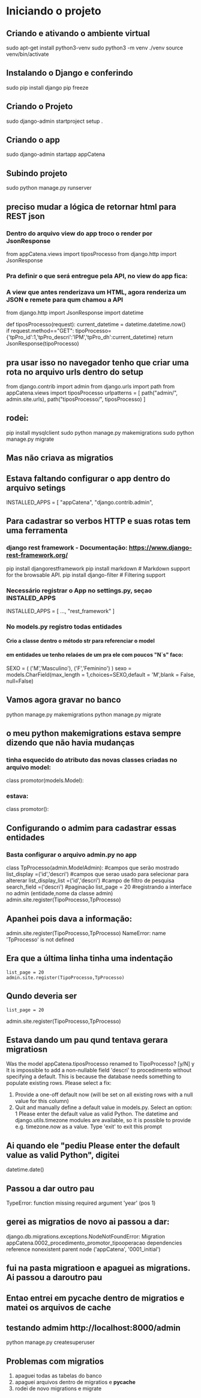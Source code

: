 # Iniciando o projeto
## Criando e ativando o ambiente virtual
sudo apt-get install python3-venv
sudo python3 -m venv ./venv
source venv/bin/activate
## Instalando o Django e conferindo
sudo pip install django
pip freeze
## Criando o Projeto
sudo django-admin startproject setup .
## Criando o app
sudo django-admin startapp appCatena
## Subindo projeto
sudo python manage.py runserver
## preciso mudar a lógica de retornar html para REST json
### Dentro do arquivo view do app troco o render por JsonResponse

from appCatena.views import tiposProcesso
from django.http import JsonResponse

### Pra definir o que será entregue pela API, no view do app fica:
### A view que antes renderizava um HTML, agora renderiza um JSON e remete para qum chamou a API   
from django.http import JsonResponse
import datetime

def tiposProcesso(request):
    current_datetime = datetime.datetime.now()  
    if request.method=="GET":
        tipoProcesso={'tpPro_id':1,'tpPro_descri':'IPM','tpPro_dh':current_datetime}
        return JsonResponse(tipoProcesso)
## pra usar isso no navegador tenho que criar uma rota no arquivo urls dentro do setup
from django.contrib import admin
from django.urls import path
from appCatena.views import tiposProcesso
urlpatterns = [
    path("admin/", admin.site.urls),
    path("tiposProcesso/", tiposProcesso)
]
## rodei:
pip install mysqlclient
sudo python manage.py makemigrations
sudo python manage.py migrate

## Mas não criava as migratios

## Estava faltando configurar o app dentro do arquivo setings

INSTALLED_APPS = [
    "appCatena",
    "django.contrib.admin",

## Para cadastrar so verbos HTTP e suas rotas tem uma ferramenta
### django rest framework - Documentação: https://www.django-rest-framework.org/ 

pip install djangorestframework
pip install markdown       # Markdown support for the browsable API.
pip install django-filter  # Filtering support

### Necessário registrar o App no settings.py, seçao INSTALED_APPS

INSTALLED_APPS = [
    ...,
    "rest_framework"
]
### No models.py registro todas entidades
#### Crio a classe dentro o método __str__ para referenciar o model
#### em entidades ue tenho relaóes de um pra ele com poucos "N`s" faco:
 SEXO = (
        ('M','Masculino'),
        ('F','Feminino')
    )
sexo = models.CharField(max_length = 1,choices=SEXO,default = 'M',blank = False, null=False)

## Vamos agora gravar no banco

python manage.py makemigrations
python manage.py migrate

## o meu python makemigrations estava sempre dizendo que não havia mudanças
### tinha esquecido do atributo das novas classes criadas no arquivo model:

class promotor(models.Model):
### estava:
class promotor(): 

## Configurando o admim para cadastrar essas entidades
### Basta configurar o arquivo admin.py no app

class TpProcesso(admin.ModelAdmin):
    #campos que serão mostrado
    list_display =('id','descri')
    #campos que serao usado para selecionar para altererar 
    list_display_list =('id','descri')
    #campo de filtro de pesquisa
    search_field =('descri')
    #paginação
    list_page = 20
    #registrando a interface no admin (entidade,nome da classe admin)
admin.site.register(TipoProcesso,TpProcesso)

## Apanhei pois dava a informação:
admin.site.register(TipoProcesso,TpProcesso)
NameError: name 'TpProcesso' is not defined
## Era que a última linha tinha uma indentação
    list_page = 20
    admin.site.register(TipoProcesso,TpProcesso)
## Qundo deveria ser
    list_page = 20
admin.site.register(TipoProcesso,TpProcesso)
## Estava dando um pau qund tentava gerara migratiosn
Was the model appCatena.tiposProcesso renamed to TipoProcesso? [y/N] y
It is impossible to add a non-nullable field 'descri' to procedimento without specifying a default. This is because the database needs something to populate existing rows.
Please select a fix:
 1) Provide a one-off default now (will be set on all existing rows with a null value for this column)
 2) Quit and manually define a default value in models.py.
Select an option: 1
Please enter the default value as valid Python.
The datetime and django.utils.timezone modules are available, so it is possible to provide e.g. timezone.now as a value.
Type 'exit' to exit this prompt

## Ai quando ele "pediu Please enter the default value as valid Python", digitei
datetime.date()
## Passou a dar outro pau
TypeError: function missing required argument 'year' (pos 1)
## gerei as migratios de novo ai passou a dar:
django.db.migrations.exceptions.NodeNotFoundError: Migration appCatena.0002_procedimento_promotor_tipooperacao dependencies reference nonexistent parent node ('appCatena', '0001_initial')
## fui na pasta migratioon e apaguei as migrations. Ai passou a daroutro pau
## Entao entrei em __pycache__ dentro de migratios e matei os arquivos de cache
## testando admim http://localhost:8000/admin

python manage.py createsuperuser

## Problemas com migratios
1) apaguei todas as tabelas do banco
2) apaguei arquivos dentro de migratios e __pycache__
3) rodei de novo migrations e migrate
